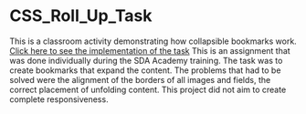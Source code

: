 # CSS_Roll_Up_Task
This is a classroom activity demonstrating how collapsible bookmarks work.
[Click here to see the implementation of the task](https://alexvoynov.github.io/CSS_Roll_Up_Task/)
This is an assignment that was done individually during the SDA Academy training. The task was to create bookmarks that expand the content. The problems that had to be solved were the alignment of the borders of all images and fields, the correct placement of unfolding content. This project did not aim to create complete responsiveness.
